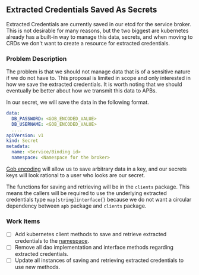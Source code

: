 ## Extracted Credentials Saved As Secrets

Extracted Credentials are currently saved in our etcd for the service broker. This is not desirable for many reasons, but the two biggest are kubernetes already has a built-in way to manage this data, secrets, and when moving to CRDs we don't want to create a resource for extracted credentials.

### Problem Description
The problem is that we should not manage data that is of a sensitive nature if we do not have to. This proposal is limited in scope and only interested in how we save the extracted credentials. It is worth noting that we should eventually be better about how we transmit this data to APBs. 

In our secret, we will save the data in the following format.
```yaml
data:
  DB_PASSWORD: <GOB_ENCODED_VALUE>
  DB_USERNAME: <GOB_ENCODED_VALUE>
  ....
apiVersion: v1
kind: Secret
metadata:
  name: <Service/Binding id>
  namespace: <Namespace for the broker>
```

[Gob encoding](https://godoc.org/encoding/gob) will allow us to save arbitrary data in a key, and our secrets keys will look rational to a user who looks are our secret.

The functions for saving and retrieving will be in the `clients` package. This means the callers will be required to use the underlying extracted credentials type `map[string]interface{}` because we do not want a circular dependency between `apb` package and `clients` package.

### Work Items
- [ ] Add kubernetes client methods to save and retrieve extracted credentials to the [namespace](https://github.com/openshift/ansible-service-broker/blob/master/docs/config.md#openshift-configuration). 
- [ ] Remove all dao implementation and interface methods regarding extracted credentials.
- [ ] Update all instances of saving and retrieving extracted credentials to use new methods.